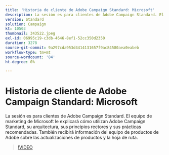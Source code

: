 ```yaml
---
title: 'Historia de cliente de Adobe Campaign Standard: Microsoft'
description: La sesión es para clientes de Adobe Campaign Standard. El equipo de marketing de Microsoft le explicará cómo utilizan Adobe Campaign Standard.
version: Standard
solution: Campaign
kt: 10503
thumbnail: 343522.jpeg
exl-id: 06995c19-c3db-4646-8ef1-52cc350d2350
duration: 3278
source-git-commit: 9a297cda953d4414131657f9ac84580aea0eabeb
workflow-type: tm+mt
source-wordcount: '84'
ht-degree: 0%

---
```


# Historia de cliente de Adobe Campaign Standard: Microsoft

La sesión es para clientes de Adobe Campaign Standard. El equipo de marketing de Microsoft le explicará cómo utilizan Adobe Campaign Standard, su arquitectura, sus principios rectores y sus prácticas recomendadas. También recibirá información del equipo de productos de Adobe sobre las actualizaciones de productos y la hoja de ruta.

>[!VIDEO](https://video.tv.adobe.com/v/343522/?quality=12&learn=on)
